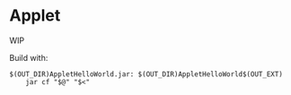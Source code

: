 # Applet

WIP

Build with:

    $(OUT_DIR)AppletHelloWorld.jar: $(OUT_DIR)AppletHelloWorld$(OUT_EXT)
        jar cf "$@" "$<"
